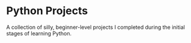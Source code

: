 # Python Projects

A collection of silly, beginner-level projects I completed during the initial stages of learning Python.
